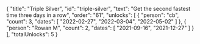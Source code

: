 {
  "title": "Triple Silver",
  "id": "triple-silver",
  "text": "Get the second fastest time three days in a row",
  "order": "61",
  "unlocks": [
    {
      "person": "cb",
      "count": 3,
      "dates": [
        "2022-02-27",
        "2022-03-04",
        "2022-05-02"
      ]
    },
    {
      "person": "Rowan M",
      "count": 2,
      "dates": [
        "2021-09-16",
        "2021-12-27"
      ]
    }
  ],
  "totalUnlocks": 5
}
